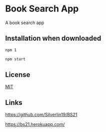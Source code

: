 # Book Search App

A book search app

## Installation when downloaded

```bash
npm 1

```

```bash
npm start

```

## License

[MIT](https://choosealicense.com/licenses/mit/)

## Links

https://github.com/Silverlin19/BS21

https://bs21.herokuapp.com/
